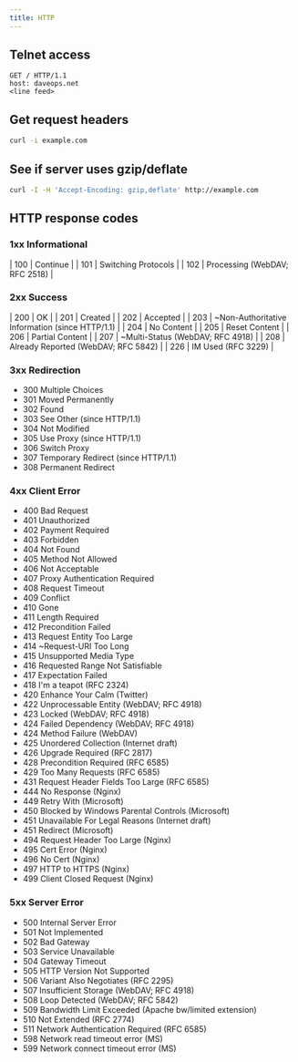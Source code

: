 ```yaml
---
title: HTTP
---
```


## Telnet access

```
GET / HTTP/1.1
host: daveops.net
<line feed>
```

## Get request headers
```bash
curl -i example.com
```

## See if server uses gzip/deflate
```bash
curl -I -H 'Accept-Encoding: gzip,deflate' http://example.com
```

HTTP response codes
-------------------

### 1xx Informational

| 100 | Continue                      |
| 101 | Switching Protocols           |
| 102 | Processing (WebDAV; RFC 2518) |

### 2xx Success

| 200 | OK                                              |
| 201 | Created                                         |
| 202 | Accepted                                        |
| 203 | ~Non-Authoritative Information (since HTTP/1.1) |
| 204 | No Content                                      |
| 205 | Reset Content                                   |
| 206 | Partial Content                                 |
| 207 | ~Multi-Status (WebDAV; RFC 4918)                |
| 208 | Already Reported (WebDAV; RFC 5842)             |
| 226 | IM Used (RFC 3229)                              |


### 3xx Redirection


* 300 Multiple Choices
* 301 Moved Permanently
* 302 Found
* 303 See Other (since HTTP/1.1)
* 304 Not Modified
* 305 Use Proxy (since HTTP/1.1)
* 306 Switch Proxy
* 307 Temporary Redirect (since HTTP/1.1)
* 308 Permanent Redirect


### 4xx Client Error


* 400 Bad Request
* 401 Unauthorized
* 402 Payment Required
* 403 Forbidden
* 404 Not Found
* 405 Method Not Allowed
* 406 Not Acceptable
* 407 Proxy Authentication Required
* 408 Request Timeout
* 409 Conflict
* 410 Gone
* 411 Length Required
* 412 Precondition Failed
* 413 Request Entity Too Large
* 414 ~Request-URI Too Long
* 415 Unsupported Media Type
* 416 Requested Range Not Satisfiable
* 417 Expectation Failed
* 418 I'm a teapot (RFC 2324)
* 420 Enhance Your Calm (Twitter)
* 422 Unprocessable Entity (WebDAV; RFC 4918)
* 423 Locked (WebDAV; RFC 4918)
* 424 Failed Dependency (WebDAV; RFC 4918)
* 424 Method Failure (WebDAV)
* 425 Unordered Collection (Internet draft)
* 426 Upgrade Required (RFC 2817)
* 428 Precondition Required (RFC 6585)
* 429 Too Many Requests (RFC 6585)
* 431 Request Header Fields Too Large (RFC 6585)
* 444 No Response (Nginx)
* 449 Retry With (Microsoft)
* 450 Blocked by Windows Parental Controls (Microsoft)
* 451 Unavailable For Legal Reasons (Internet draft)
* 451 Redirect (Microsoft)
* 494 Request Header Too Large (Nginx)
* 495 Cert Error (Nginx)
* 496 No Cert (Nginx)
* 497 HTTP to HTTPS (Nginx)
* 499 Client Closed Request (Nginx)


### 5xx Server Error


* 500 Internal Server Error
* 501 Not Implemented
* 502 Bad Gateway
* 503 Service Unavailable
* 504 Gateway Timeout
* 505 HTTP Version Not Supported
* 506 Variant Also Negotiates (RFC 2295)
* 507 Insufficient Storage (WebDAV; RFC 4918)
* 508 Loop Detected (WebDAV; RFC 5842)
* 509 Bandwidth Limit Exceeded (Apache bw/limited extension)
* 510 Not Extended (RFC 2774)
* 511 Network Authentication Required (RFC 6585)
* 598 Network read timeout error (MS)
* 599 Network connect timeout error (MS)</pre>


